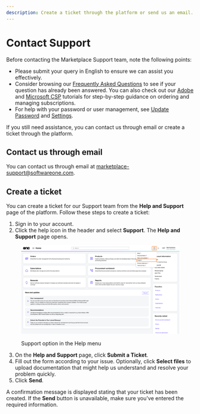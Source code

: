 ```yaml
---
description: Create a ticket through the platform or send us an email.
---
```


# Contact Support

Before contacting the Marketplace Support team, note the following points:

* Please submit your query in English to ensure we can assist you effectively.
* Consider browsing our [Frequently Asked Questions](faqs/) to see if your question has already been answered. You can also check out our [Adobe](../extensions/adobe-vip-marketplace/tutorials-and-videos/) and [Microsoft CSP](../extensions/microsoft-csp/tutorials-and-videos/) tutorials for step-by-step guidance on ordering and managing subscriptions.
* For help with your password or user management, see [Update Password](../getting-started/platform-overview/basics/update-password.md) and [Settings](../platform-modules/settings/).

If you still need assistance, you can contact us through email or create a ticket through the platform. &#x20;

## Contact us through email

You can contact us through email at [marketplace-support@softwareone.com](mailto:marketplace-support@softwareone.com).&#x20;

## Create a ticket

You can create a ticket for our Support team from the **Help and Support** page of the platform. Follow these steps to create a ticket:

1. Sign in to your account.
2. Click the help icon in the header and select **Support**. The **Help and Support** page opens.

<figure><img src="../.gitbook/assets/Support.png" alt=""><figcaption><p>Support option in the Help menu</p></figcaption></figure>

3. On the **Help and Support** page, click **Submit a Ticket**.
4. Fill out the form according to your issue. Optionally, click **Select files** to upload documentation that might help us understand and resolve your problem quickly.
5. Click **Send**.&#x20;

A confirmation message is displayed stating that your ticket has been created. If the **Send** button is unavailable, make sure you've entered the required information.
